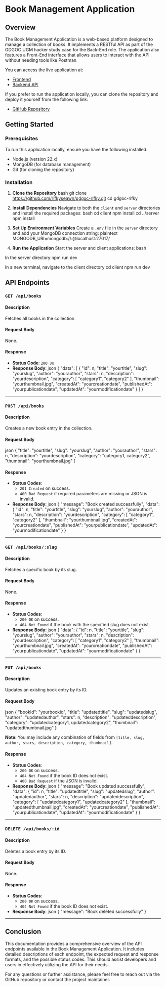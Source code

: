 # Book Management Application

## Overview

The Book Management Application is a web-based platform designed to manage a collection of books. It implements a RESTful API as part of the GDGOC UGM hacker study case for the Back-End role. The application also features a Front-End interface that allows users to interact with the API without needing tools like Postman.

You can access the live application at:
- [Frontend](https://gdgoc-rifky.vercel.app)
- [Backend API](https://gdgoc-rifky-backends.vercel.app/api/books)

If you prefer to run the application locally, you can clone the repository and deploy it yourself from the following link:
- [GitHub Repository](https://github.com/rifkyseawn/gdgoc-rifky/tree/localhost-branch)

## Getting Started

### Prerequisites

To run this application locally, ensure you have the following installed:
- Node.js (version 22.x)
- MongoDB (for database management)
- Git (for cloning the repository)

### Installation

1. **Clone the Repository**
bash git clone https://github.com/rifkyseawn/gdgoc-rifky.git cd gdgoc-rifky



2. **Install Dependencies**
   Navigate to both the `client` and `server` directories and install the required packages:
bash cd client npm install cd ../server npm install



3. **Set Up Environment Variables**
   Create a `.env` file in the `server` directory and add your MongoDB connection string:
plaintext MONGODB_URI=mongodb://:@localhost:27017/



4. **Run the Application**
   Start the server and client applications:
bash

In the server directory
npm run dev

In a new terminal, navigate to the client directory
cd client npm run dev



## API Endpoints

### `GET /api/books`

#### Description
Fetches all books in the collection.

#### Request Body
None.

#### Response
- **Status Code**: `200 OK`
- **Response Body**:
json { "data": [ { "id": n, "title": "yourtitle", "slug": "yourslug", "author": "yourauthor", "stars": n, "description": "yourdescription", "category": [ "category1", "category2" ], "thumbnail": "yourthumbnail.jpg", "createdAt": "yourcreationdate", "publishedAt": "yourpublicationdate", "updatedAt": "yourmodificationdate" } ] }



---

### `POST /api/books`

#### Description
Creates a new book entry in the collection.

#### Request Body
json { "title": "yourtitle", "slug": "yourslug", "author": "yourauthor", "stars": n, "description": "yourdescription", "category": "category1, category2", "thumbnail": "yourthumbnail.jpg" }



#### Response
- **Status Codes**:
  - `201 Created` on success.
  - `400 Bad Request` if required parameters are missing or JSON is invalid.
- **Response Body**:
json { "message": "Book created successfully", "data": { "id": n, "title": "yourtitle", "slug": "yourslug", "author": "yourauthor", "stars": n, "description": "yourdescription", "category": [ "category1", "category2" ], "thumbnail": "yourthumbnail.jpg", "createdAt": "yourcreationdate", "publishedAt": "yourpublicationdate", "updatedAt": "yourmodificationdate" } }



---

### `GET /api/books/:slug`

#### Description
Fetches a specific book by its slug.

#### Request Body
None.

#### Response
- **Status Codes**:
  - `200 OK` on success.
  - `404 Not Found` if the book with the specified slug does not exist.
- **Response Body**:
json { "data": { "id": n, "title": "yourtitle", "slug": "yourslug", "author": "yourauthor", "stars": n, "description": "yourdescription", "category": [ "category1", "category2" ], "thumbnail": "yourthumbnail.jpg", "createdAt": "yourcreationdate", "publishedAt": "yourpublicationdate", "updatedAt": "yourmodificationdate" } }



---

### `PUT /api/books`

#### Description
Updates an existing book entry by its ID.

#### Request Body
json { "bookId": "yourbookid", "title": "updatedtitle", "slug": "updatedslug", "author": "updatedauthor", "stars": n, "description": "updateddescription", "category": "updatedcategory1, updatedcategory2", "thumbnail": "updatedthumbnail.jpg" }



**Note**: You may include any combination of fields from `[title, slug, author, stars, description, category, thumbnail]`.

#### Response
- **Status Codes**:
  - `200 OK` on success.
  - `404 Not Found` if the book ID does not exist.
  - `400 Bad Request` if the JSON is invalid.
- **Response Body**:
json { "message": "Book updated successfully", "data": { "id": n, "title": "updatedtitle", "slug": "updatedslug", "author": "updatedauthor", "stars": n, "description": "updateddescription", "category": [ "updatedcategory1", "updatedcategory2" ], "thumbnail": "updatedthumbnail.jpg", "createdAt": "yourcreationdate", "publishedAt": "yourpublicationdate", "updatedAt": "yourmodificationdate" } }



---

### `DELETE /api/books/:id`

#### Description
Deletes a book entry by its ID.

#### Request Body
None.

#### Response
- **Status Codes**:
  - `200 OK` on success.
  - `404 Not Found` if the book ID does not exist.
- **Response Body**:
json { "message": "Book deleted successfully" }



---

## Conclusion

This documentation provides a comprehensive overview of the API endpoints available in the Book Management Application. It includes detailed descriptions of each endpoint, the expected request and response formats, and the possible status codes. This should assist developers and users in effectively utilizing the API for their needs.

For any questions or further assistance, please feel free to reach out via the GitHub repository or contact the project maintainer.
